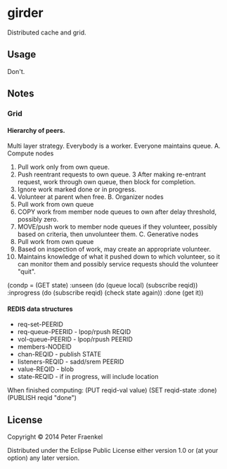 # girder

Distributed cache and grid.

## Usage

Don't.

## Notes

### Grid

#### Hierarchy of peers.
Multi layer strategy.  Everybody is a worker.  Everyone maintains queue.
 A. Compute nodes
   1. Pull work only from own queue.
   2. Push reentrant requests to own queue.
   3  After making re-entrant request, work through own queue, then block for completion.
   3. Ignore work marked done or in progress.
   4. Volunteer at parent when free.
 B. Organizer nodes
   1. Pull work from own queue
   3. COPY work from member node queues to own after delay threshold, possibly zero.
   2. MOVE/push work to member node queues if they volunteer, possibly based on criteria, then unvolunteer them.
 C. Generative nodes
   1. Pull work from own queue
   2. Based on inspection of work, may create an appropriate volunteer.
   3. Maintains knowledge of what it pushed down to which volunteer, so it can monitor them and possibly service requests
      should the volunteer "quit".



(condp = (GET state)
  :unseen (do (queue local) (subscribe reqid))
  :inprogress (do (subscribe reqid) (check state again))
  :done (get it))

#### REDIS data structures

* req-set-PEERID
* req-queue-PEERID      - lpop/rpush REQID
* vol-queue-PEERID      - lpop/rpush PEERID
* members-NODEID
* chan-REQID         - publish STATE
* listeners-REQID    - sadd/srem PEERID
* value-REQID        - blob
* state-REQID        - if in progress, will include location



When finished computing:
(PUT reqid-val value)
(SET reqid-state :done)
(PUBLISH reqid "done")




## License

Copyright © 2014 Peter Fraenkel

Distributed under the Eclipse Public License either version 1.0 or (at
your option) any later version.
